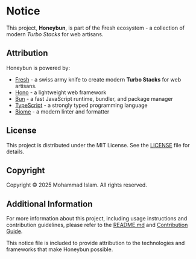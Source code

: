 # Notice

This project, **Honeybun**, is part of the Fresh ecosystem - a collection of modern *Turbo Stacks* for web artisans.

## Attribution

Honeybun is powered by:
- [Fresh](https://github.com/mislam/fresh) - a swiss army knife to create modern **Turbo Stacks** for web artisans.
- [Hono](https://hono.dev/) - a lightweight web framework
- [Bun](https://bun.sh/) - a fast JavaScript runtime, bundler, and package manager
- [TypeScript](https://www.typescriptlang.org/) - a strongly typed programming language
- [Biome](https://biomejs.dev/) - a modern linter and formatter

## License

This project is distributed under the MIT License. See the [LICENSE](LICENSE) file for details.

## Copyright

Copyright © 2025 Mohammad Islam. All rights reserved.

## Additional Information

For more information about this project, including usage instructions and contribution guidelines, please refer to the [README.md](README.md) and [Contribution Guide](https://github.com/mislam/fresh/blob/main/CONTRIBUTING.md).

This notice file is included to provide attribution to the technologies and frameworks that make Honeybun possible.
